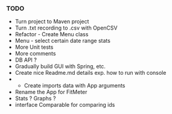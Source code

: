 ### TODO ###
+ Turn project to Maven project
+ Turn .txt recording to .csv with OpenCSV
+ Refactor - Create Menu class
+ Menu - select certain date range stats
+ More Unit tests
+ More comments 
+ DB API ?
+ Gradually build GUI with Spring, etc.
+ Create nice Readme.md details exp. how to run with console
+ + Create imports data with App arguments
+ Rename the App for FitMeter
+ Stats ? Graphs ?
+ interface Comparable for comparing ids